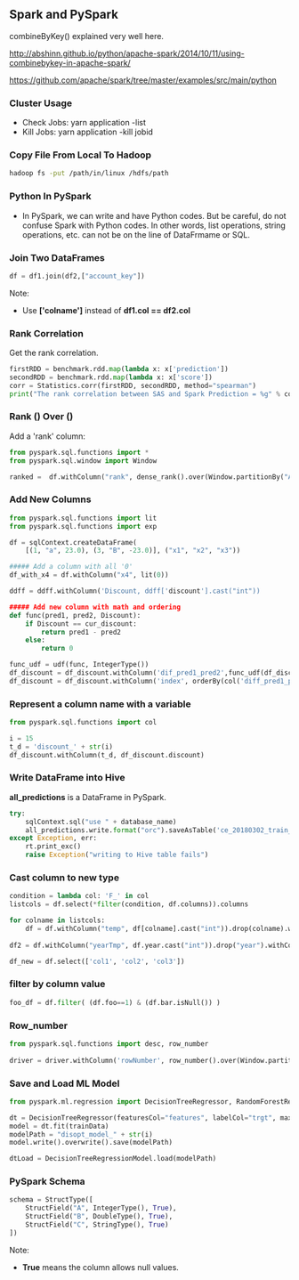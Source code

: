 
Spark and PySpark
----------

combineByKey() explained very well here.

http://abshinn.github.io/python/apache-spark/2014/10/11/using-combinebykey-in-apache-spark/

https://github.com/apache/spark/tree/master/examples/src/main/python

### Cluster Usage

  - Check Jobs: yarn application -list
  - Kill Jobs: yarn application -kill jobid

### Copy File From Local To Hadoop

```bash
hadoop fs -put /path/in/linux /hdfs/path
```

### Python In PySpark

- In PySpark, we can write and have Python codes. But be careful, do not confuse Spark with Python codes. In other words, list operations, string operations, etc. can not be on the line of DataFrmame or SQL.

### Join Two DataFrames

```python
df = df1.join(df2,["account_key"])
```

Note: 
  
  - Use **['colname']** instead of **df1.col == df2.col**
  
### Rank Correlation

Get the rank correlation.

```python
firstRDD = benchmark.rdd.map(lambda x: x['prediction'])
secondRDD = benchmark.rdd.map(lambda x: x['score'])
corr = Statistics.corr(firstRDD, secondRDD, method="spearman")
print("The rank correlation between SAS and Spark Prediction = %g" % corr) 
```

### Rank () Over ()

Add a 'rank' column:

```python
from pyspark.sql.functions import *
from pyspark.sql.window import Window

ranked =  df.withColumn("rank", dense_rank().over(Window.partitionBy("A").orderBy(desc("C"))))
```

### Add New Columns

```python
from pyspark.sql.functions import lit
from pyspark.sql.functions import exp

df = sqlContext.createDataFrame(
    [(1, "a", 23.0), (3, "B", -23.0)], ("x1", "x2", "x3"))

##### Add a column with all '0'
df_with_x4 = df.withColumn("x4", lit(0))

ddff = ddff.withColumn('Discount, ddff['discount'].cast("int"))

##### Add new column with math and ordering
def func(pred1, pred2, Discount):
    if Discount == cur_discount:
        return pred1 - pred2
    else:
        return 0

func_udf = udf(func, IntegerType())
df_discount = df_discount.withColumn('dif_pred1_pred2',func_udf(df_discount['prediction_1'], df_discount['prediction_2'], df_discount['Discount']))
df_discount = df_discount.withColumn('index', orderBy(col('diff_pred1_pred2').desc()))
```

### Represent a column name with a variable

```python
from pyspark.sql.functions import col

i = 15
t_d = 'discount_' + str(i)
df_discount.withColumn(t_d, df_discount.discount)
```

### Write DataFrame into Hive

**all_predictions** is a DataFrame in PySpark.

```python
try:
    sqlContext.sql("use " + database_name)
    all_predictions.write.format("orc").saveAsTable('ce_20180302_train_driver_spark', mode="overwrite")
except Exception, err:
    rt.print_exc()
    raise Exception("writing to Hive table fails")
```

### Cast column to new type

```python
condition = lambda col: 'F_' in col
listcols = df.select(*filter(condition, df.columns)).columns

for colname in listcols:
    df = df.withColumn("temp", df[colname].cast("int")).drop(colname).withColumnRenamed("temp", colname)
	
df2 = df.withColumn("yearTmp", df.year.cast("int")).drop("year").withColumnRenamed("yearTmp", "year")

df_new = df.select(['col1', 'col2', 'col3'])
```

### filter by column value
```python
foo_df = df.filter( (df.foo==1) & (df.bar.isNull()) )
```

### Row_number

```python
from pyspark.sql.functions import desc, row_number 
  
driver = driver.withColumn('rowNumber', row_number().over(Window.partitionBy("account_key").orderBy(col("prediction").desc())))
```

### Save and Load ML Model

```python
from pyspark.ml.regression import DecisionTreeRegressor, RandomForestRegressor, DecisionTreeRegressionModel, RandomForestRegressionModel

dt = DecisionTreeRegressor(featuresCol="features", labelCol="trgt", maxDepth=8, minInstancesPerNode=2000)
model = dt.fit(trainData)
modelPath = "disopt_model_" + str(i)
model.write().overwrite().save(modelPath)

dtLoad = DecisionTreeRegressionModel.load(modelPath)
```

### PySpark Schema

```python
schema = StructType([
    StructField("A", IntegerType(), True),
    StructField("B", DoubleType(), True),
    StructField("C", StringType(), True)
])
```

Note:
  - **True** means the column allows null values.